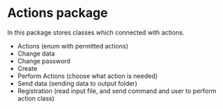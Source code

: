 # Actions package

In this package stores classes which connected with actions.

- Actions (enum with permitted actions)
- Change data
- Change password
- Create
- Perform Actions (choose what action is needed)
- Send data (sending data to output folder)
- Registration (read input file, and send command and user to perform action class)
